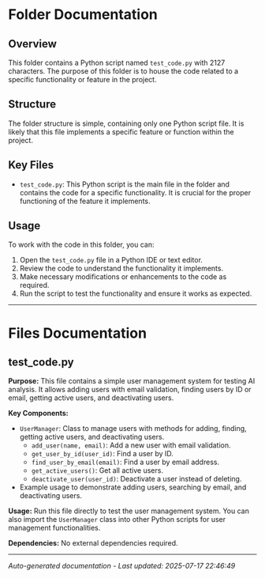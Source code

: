 # Folder Documentation

## Overview
This folder contains a Python script named `test_code.py` with 2127 characters. The purpose of this folder is to house the code related to a specific functionality or feature in the project.

## Structure
The folder structure is simple, containing only one Python script file. It is likely that this file implements a specific feature or function within the project.

## Key Files
- `test_code.py`: This Python script is the main file in the folder and contains the code for a specific functionality. It is crucial for the proper functioning of the feature it implements.

## Usage
To work with the code in this folder, you can:
1. Open the `test_code.py` file in a Python IDE or text editor.
2. Review the code to understand the functionality it implements.
3. Make necessary modifications or enhancements to the code as required.
4. Run the script to test the functionality and ensure it works as expected.

---

# Files Documentation

## test_code.py

**Purpose:** This file contains a simple user management system for testing AI analysis. It allows adding users with email validation, finding users by ID or email, getting active users, and deactivating users.

**Key Components:**
- `UserManager`: Class to manage users with methods for adding, finding, getting active users, and deactivating users.
  - `add_user(name, email)`: Add a new user with email validation.
  - `get_user_by_id(user_id)`: Find a user by ID.
  - `find_user_by_email(email)`: Find a user by email address.
  - `get_active_users()`: Get all active users.
  - `deactivate_user(user_id)`: Deactivate a user instead of deleting.
- Example usage to demonstrate adding users, searching by email, and deactivating users.

**Usage:** Run this file directly to test the user management system. You can also import the `UserManager` class into other Python scripts for user management functionalities.

**Dependencies:** No external dependencies required.

---
*Auto-generated documentation - Last updated: 2025-07-17 22:46:49*

